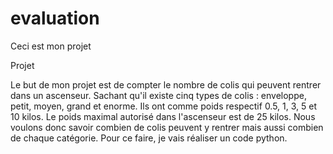 # evaluation
Ceci est mon projet

Projet

Le but de mon projet est de compter le nombre de colis qui peuvent rentrer dans un ascenseur. Sachant qu'il existe cinq types de colis : enveloppe, petit, moyen, grand et enorme. Ils ont comme poids respectif 0.5, 1, 3, 5 et 10 kilos. Le poids maximal autorisé dans l'ascenseur est de 25 kilos. Nous voulons donc savoir combien de colis peuvent y rentrer mais aussi combien de chaque catégorie. Pour ce faire, je vais réaliser un code python.
